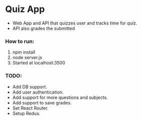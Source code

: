 # Quiz App
* Web App and API that quizzes user and tracks time for quiz.
* API also grades the submitted 

### How to run:
1) npm install
2) node server.js
3) Started at localhost:3500

### TODO:
* Add DB support.
* Add user authentication.
* Add support for more questions and subjects.
* Add support to save grades.
* Set React Router.
* Setup Redux.
